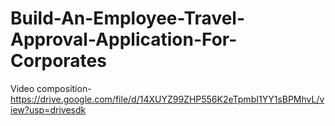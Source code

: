 # Build-An-Employee-Travel-Approval-Application-For-Corporates

Video composition-https://drive.google.com/file/d/14XUYZ99ZHP556K2eTpmbI1YY1sBPMhvL/view?usp=drivesdk
